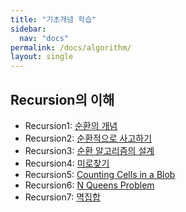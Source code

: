 ```yaml
---
title: "기초개념 학습"
sidebar:
  nav: "docs"
permalink: /docs/algorithm/
layout: single
---
```


## Recursion의 이해
- Recursion1: [순환의 개념](recursive1/)
- Recursion2: [순환적으로 사고하기](recursive2/)
- Recursion3: [순환 알고리즘의 설계](recursive3/)
- Recursion4: [미로찾기](recursive4/)
- Recursion5: [Counting Cells in a Blob](recursive5/)
- Recursion6: [N Queens Problem](recursive6/)
- Recursion7: [멱집합](recursive7/)
